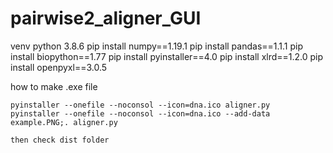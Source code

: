 # pairwise2_aligner_GUI

venv
    python 3.8.6
    pip install numpy==1.19.1
    pip install pandas==1.1.1
    pip install biopython==1.77
    pip install pyinstaller==4.0
    pip install xlrd==1.2.0
    pip install openpyxl==3.0.5
     
how to make .exe file

    pyinstaller --onefile --noconsol --icon=dna.ico aligner.py
    pyinstaller --onefile --noconsol --icon=dna.ico --add-data example.PNG;. aligner.py

    then check dist folder
